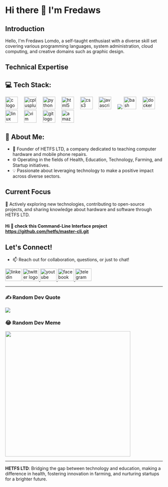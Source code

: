 # Hi there 👋 I'm Fredaws


## Introduction

Hello, I'm Fredaws Lomdo, a self-taught enthusiast with a diverse skill set covering various programming languages, system administration, cloud computing, and creative domains such as graphic design.

## Technical Expertise

## 💻 Tech Stack:
<div align="left">
  <img src="https://cdn.jsdelivr.net/gh/devicons/devicon/icons/c/c-original.svg" height="40" alt="c logo"  />
  <img width="12" />
  <img src="https://cdn.jsdelivr.net/gh/devicons/devicon/icons/cplusplus/cplusplus-original.svg" height="40" alt="cplusplus logo"  />
  <img width="12" />
  <img src="https://cdn.jsdelivr.net/gh/devicons/devicon/icons/python/python-original.svg" height="40" alt="python logo"  />
  <img width="12" />
  <img src="https://cdn.jsdelivr.net/gh/devicons/devicon/icons/html5/html5-original.svg" height="40" alt="html5 logo"  />
  <img width="12" />
  <img src="https://cdn.jsdelivr.net/gh/devicons/devicon/icons/css3/css3-original.svg" height="40" alt="css3 logo"  />
  <img width="12" />
  <img src="https://cdn.jsdelivr.net/gh/devicons/devicon/icons/javascript/javascript-original.svg" height="40" alt="javascript logo"  />
  <img width="12" />
  <img src="https://img.shields.io/badge/lua-%232C2D72.svg?style=for-the-badge&logo=lua&logoColor=white" />
  <img src="https://cdn.jsdelivr.net/gh/devicons/devicon/icons/bash/bash-original.svg" height="40" alt="bash logo"  />
  <img width="12" />
  <img src="https://cdn.jsdelivr.net/gh/devicons/devicon/icons/docker/docker-original.svg" height="40" alt="docker logo"  />
  <img width="12" />
  <img src="https://cdn.jsdelivr.net/gh/devicons/devicon/icons/linux/linux-original.svg" height="40" alt="linux logo"  />
  <img width="12" />
  <img src="https://cdn.jsdelivr.net/gh/devicons/devicon/icons/vim/vim-original.svg" height="40" alt="vim logo"  />
  <img width="12" />
  <img src="https://cdn.jsdelivr.net/gh/devicons/devicon/icons/git/git-original.svg" height="40" alt="git logo"  />
  <img width="12" />
  <img src="https://cdn.jsdelivr.net/gh/devicons/devicon/icons/amazonwebservices/amazonwebservices-original.svg" height="40" alt="amazonwebservices logo"  />
</div>

## 💫 About Me:

- 🔧 Founder of HETFS LTD, a company dedicated to teaching computer hardware and mobile phone repairs.
- 🌐 Operating in the fields of Health, Education, Technology, Farming, and Startup initiatives.
- 💡 Passionate about leveraging technology to make a positive impact across diverse sectors.

## Current Focus

🚀 Actively exploring new technologies, contributing to open-source projects, and sharing knowledge about hardware and software through HETFS LTD.
#### Hi 👋 check this Command-Line Interface project https://github.com/hetfs/master-cli.git

## Let's Connect!

- 📫 Reach out for collaboration, questions, or just to chat!
  
 <div align="left">
  <img src="https://raw.githubusercontent.com/maurodesouza/profile-readme-generator/master/src/assets/icons/social/linkedin/default.svg" width="52" height="40" alt="linkedin logo"  />
  <a href="https://x.com/hetf01?t=YN55MZq3vfMZj8g-IJHpGw&s=08" target="_blank">
    <img src="https://raw.githubusercontent.com/maurodesouza/profile-readme-generator/master/src/assets/icons/social/twitter/default.svg" width="52" height="40" alt="twitter logo"  />
  </a>
  <a href="https://www.youtube.com/@mastercli" target="_blank">
    <img src="https://raw.githubusercontent.com/maurodesouza/profile-readme-generator/master/src/assets/icons/social/youtube/default.svg" width="52" height="40" alt="youtube logo"  />
  </a>
  <a href="https://m.facebook.com/profile.php/?id=100090714730738&name=xhp_nt_" target="_blank">
    <img src="https://raw.githubusercontent.com/maurodesouza/profile-readme-generator/master/src/assets/icons/social/facebook/default.svg" width="52" height="40" alt="facebook logo"  />
  </a>
  <a href="https://t.me/+h941uu74P6I0NDY0" target="_blank">
    <img src="https://raw.githubusercontent.com/maurodesouza/profile-readme-generator/master/src/assets/icons/social/telegram/default.svg" width="52" height="40" alt="telegram logo"  />
  </a>
</div>

---
### ✍️ Random Dev Quote

![](https://quotes-github-readme.vercel.app/api?type=horizontal&theme=radical) 

### 😂 Random Dev Meme
<img src='https://randommeme-five.vercel.app/' style="height: 400px;"/>

---

**HETFS LTD**: Bridging the gap between technology and education, making a difference in health, fostering innovation in farming, and nurturing startups for a brighter future.
